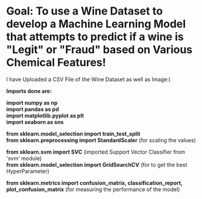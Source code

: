 # Goal: To use a Wine Dataset to develop a Machine Learning Model that attempts to predict if a wine is "Legit" or "Fraud" based on Various Chemical Features!

I have Uploaded a CSV File of the Wine Dataset as well as Image:)

**Imports done are:**

**import numpy as np** <br>
**import pandas as pd** <br> 
**import matplotlib.pyplot as plt** <br> 
**import seaborn as sns** <br> 

**from sklearn.model_selection import train_test_split** <br>
**from sklearn.preprocessing import StandardScaler** (for scaling the values) <br>

**from sklearn.svm import SVC** (imported Support Vector Classifier from 'svm' module) <br>
**from sklearn.model_selection import GridSearchCV** (for to get the best HyperParameter) <br>

**from sklearn.metrics import confusion_matrix, classification_report, plot_confusion_matrix** (for measuring the performance of the model)

